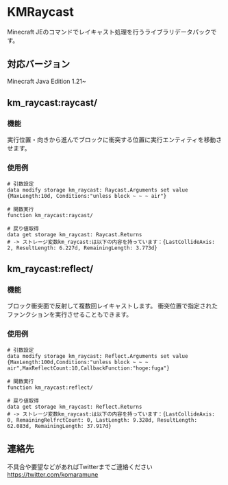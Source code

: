 # KMRaycast
Minecraft JEのコマンドでレイキャスト処理を行うライブラリデータパックです。

## 対応バージョン
Minecraft Java Edition 1.21~

## km_raycast:raycast/
### 機能
実行位置・向きから進んでブロックに衝突する位置に実行エンティティを移動させます。

### 使用例
```
# 引数設定
data modify storage km_raycast: Raycast.Arguments set value {MaxLength:10d, Conditions:"unless block ~ ~ ~ air"}

# 関数実行
function km_raycast:raycast/

# 戻り値取得
data get storage km_raycast: Raycast.Returns
# -> ストレージ変数km_raycast:は以下の内容を持っています：{LastCollideAxis: 2, ResultLength: 6.227d, RemainingLength: 3.773d}
```

## km_raycast:reflect/
### 機能
ブロック衝突面で反射して複数回レイキャストします。
衝突位置で指定されたファンクションを実行させることもできます。

### 使用例
```
# 引数設定
data modify storage km_raycast: Reflect.Arguments set value {MaxLength:100d,Conditions:"unless block ~ ~ ~ air",MaxReflectCount:10,CallbackFunction:"hoge:fuga"}

# 関数実行
function km_raycast:reflect/

# 戻り値取得
data get storage km_raycast: Reflect.Returns
# -> ストレージ変数km_raycast:は以下の内容を持っています：{LastCollideAxis: 0, RemainingRelfrctCount: 0, LastLength: 9.328d, ResultLength: 62.083d, RemainingLength: 37.917d}
```

## 連絡先
不具合や要望などがあればTwitterまでご連絡ください
https://twitter.com/komaramune